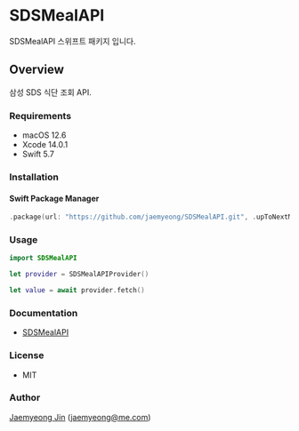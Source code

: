 # SDSMealAPI

SDSMealAPI 스위프트 패키지 입니다.

## Overview

삼성 SDS 식단 조회 API.

### Requirements

- macOS 12.6
- Xcode 14.0.1
- Swift 5.7

### Installation

#### Swift Package Manager

```swift
.package(url: "https://github.com/jaemyeong/SDSMealAPI.git", .upToNextMajor(from: "0.1.2"))
```

### Usage

```swift
import SDSMealAPI

let provider = SDSMealAPIProvider()

let value = await provider.fetch()
```

### Documentation

- [SDSMealAPI](https://sds-meal-api.jaemyeong.com/docs/documentation/sdsmealapi/)

### License

- MIT

### Author

[Jaemyeong Jin](https://github.com/jaemyeong) ([jaemyeong@me.com](mailto:jaemyeong@me.com))

